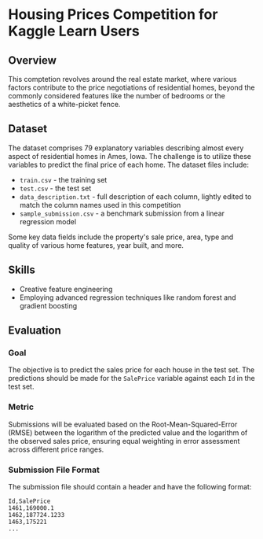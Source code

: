 # Housing Prices Competition for Kaggle Learn Users

## Overview
This comptetion revolves around the real estate market, where various factors contribute to the price negotiations of residential homes, beyond the commonly considered features like the number of bedrooms or the aesthetics of a white-picket fence.

## Dataset
The dataset comprises 79 explanatory variables describing almost every aspect of residential homes in Ames, Iowa. The challenge is to utilize these variables to predict the final price of each home. The dataset files include:
- `train.csv` - the training set
- `test.csv` - the test set
- `data_description.txt` - full description of each column, lightly edited to match the column names used in this competition
- `sample_submission.csv` - a benchmark submission from a linear regression model

Some key data fields include the property's sale price, area, type and quality of various home features, year built, and more.

## Skills
- Creative feature engineering 
- Employing advanced regression techniques like random forest and gradient boosting

## Evaluation
### Goal
The objective is to predict the sales price for each house in the test set. The predictions should be made for the `SalePrice` variable against each `Id` in the test set.

### Metric
Submissions will be evaluated based on the Root-Mean-Squared-Error (RMSE) between the logarithm of the predicted value and the logarithm of the observed sales price, ensuring equal weighting in error assessment across different price ranges.

### Submission File Format
The submission file should contain a header and have the following format:

```
Id,SalePrice
1461,169000.1
1462,187724.1233
1463,175221
...
```